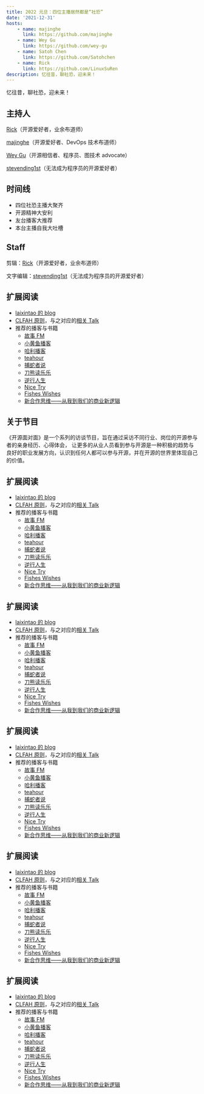 ```yaml
---
title: 2022 元旦：四位主播居然都是“社恐”
date: '2021-12-31'
hosts:
    - name: majinghe
      link: https://github.com/majinghe
    - name: Wey Gu
      link: https://github.com/wey-gu
    - name: Satoh Chen
      link: https://github.com/Satohchen
    - name: Rick
      link: https://github.com/LinuxSuRen
description: 忆往昔，聊社恐，迎未来！
---
```


忆往昔，聊社恐，迎未来！

## 主持人

[Rick](https://github.com/linuxsuren)（开源爱好者，业余布道师）

[majinghe](https://github.com/majinghe)（开源爱好者、DevOps 技术布道师）

[Wey Gu](https://github.com/wey-gu)（开源相信者、程序员、图技术 advocate）

[stevending1st](https://github.com/stevending1st)（无法成为程序员的开源爱好者）

## 时间线

-   四位社恐主播大聚齐
-   开源精神大安利
-   友台播客大推荐
-   本台主播自我大吐槽

## Staff

剪辑：[Rick](https://github.com/linuxsuren)（开源爱好者，业余布道师）

文字编辑：[stevending1st](https://github.com/stevending1st)（无法成为程序员的开源爱好者）

## 扩展阅读

-   [laixintao 的 blog](https://www.kawabangga.com/)
-   [CLFAH 原则](https://siwei.io/talks/2021-Path-to-DA/5)，与之对应的[相关 Talk](https://www.bilibili.com/video/BV1Af4y1u7VN)
-   推荐的播客与书籍
    -   [故事 FM](https://storyfm.cn/)
    -   [小黄鱼播客](https://www.ximalaya.com/zhubo/30270729)
    -   [哈利播客](https://www.ximalaya.com/album/43745518)
    -   [teahour](https://teahour.fm/)
    -   [捕蛇者说](https://pythonhunter.org/)
    -   [刀熊读乐乐](https://www.ximalaya.com/album/38346992)
    -   [逆行人生](https://www.ximalaya.com/album/31839268)
    -   [Nice Try](https://nicetrypod.com/)
    -   [Fishes Wishes](https://www.xiaoyuzhoufm.com/podcast/5e9aef0a418a84a0461c4d2a)
    -   [新合作思维——从我到我们的商业新逻辑](https://book.douban.com/subject/27662429/)

## 关于节目

《开源面对面》是一个系列的访谈节目，旨在通过采访不同行业、岗位的开源参与者的亲身经历、心得体会，
让更多的从业人员看到参与开源是一种积极的趋势与良好的职业发展方向，认识到任何人都可以参与开源，并在开源的世界里体现自己的价值。

## 扩展阅读

-   [laixintao 的 blog](https://www.kawabangga.com/)
-   [CLFAH 原则](https://siwei.io/talks/2021-Path-to-DA/5)，与之对应的[相关 Talk](https://www.bilibili.com/video/BV1Af4y1u7VN)
-   推荐的播客与书籍
    -   [故事 FM](https://storyfm.cn/)
    -   [小黄鱼播客](https://www.ximalaya.com/zhubo/30270729)
    -   [哈利播客](https://www.ximalaya.com/album/43745518)
    -   [teahour](https://teahour.fm/)
    -   [捕蛇者说](https://pythonhunter.org/)
    -   [刀熊读乐乐](https://www.ximalaya.com/album/38346992)
    -   [逆行人生](https://www.ximalaya.com/album/31839268)
    -   [Nice Try](https://nicetrypod.com/)
    -   [Fishes Wishes](https://www.xiaoyuzhoufm.com/podcast/5e9aef0a418a84a0461c4d2a)
    -   [新合作思维——从我到我们的商业新逻辑](https://book.douban.com/subject/27662429/)

## 扩展阅读

-   [laixintao 的 blog](https://www.kawabangga.com/)
-   [CLFAH 原则](https://siwei.io/talks/2021-Path-to-DA/5)，与之对应的[相关 Talk](https://www.bilibili.com/video/BV1Af4y1u7VN)
-   推荐的播客与书籍
    -   [故事 FM](https://storyfm.cn/)
    -   [小黄鱼播客](https://www.ximalaya.com/zhubo/30270729)
    -   [哈利播客](https://www.ximalaya.com/album/43745518)
    -   [teahour](https://teahour.fm/)
    -   [捕蛇者说](https://pythonhunter.org/)
    -   [刀熊读乐乐](https://www.ximalaya.com/album/38346992)
    -   [逆行人生](https://www.ximalaya.com/album/31839268)
    -   [Nice Try](https://nicetrypod.com/)
    -   [Fishes Wishes](https://www.xiaoyuzhoufm.com/podcast/5e9aef0a418a84a0461c4d2a)
    -   [新合作思维——从我到我们的商业新逻辑](https://book.douban.com/subject/27662429/)

## 扩展阅读

-   [laixintao 的 blog](https://www.kawabangga.com/)
-   [CLFAH 原则](https://siwei.io/talks/2021-Path-to-DA/5)，与之对应的[相关 Talk](https://www.bilibili.com/video/BV1Af4y1u7VN)
-   推荐的播客与书籍
    -   [故事 FM](https://storyfm.cn/)
    -   [小黄鱼播客](https://www.ximalaya.com/zhubo/30270729)
    -   [哈利播客](https://www.ximalaya.com/album/43745518)
    -   [teahour](https://teahour.fm/)
    -   [捕蛇者说](https://pythonhunter.org/)
    -   [刀熊读乐乐](https://www.ximalaya.com/album/38346992)
    -   [逆行人生](https://www.ximalaya.com/album/31839268)
    -   [Nice Try](https://nicetrypod.com/)
    -   [Fishes Wishes](https://www.xiaoyuzhoufm.com/podcast/5e9aef0a418a84a0461c4d2a)
    -   [新合作思维——从我到我们的商业新逻辑](https://book.douban.com/subject/27662429/)

## 扩展阅读

-   [laixintao 的 blog](https://www.kawabangga.com/)
-   [CLFAH 原则](https://siwei.io/talks/2021-Path-to-DA/5)，与之对应的[相关 Talk](https://www.bilibili.com/video/BV1Af4y1u7VN)
-   推荐的播客与书籍
    -   [故事 FM](https://storyfm.cn/)
    -   [小黄鱼播客](https://www.ximalaya.com/zhubo/30270729)
    -   [哈利播客](https://www.ximalaya.com/album/43745518)
    -   [teahour](https://teahour.fm/)
    -   [捕蛇者说](https://pythonhunter.org/)
    -   [刀熊读乐乐](https://www.ximalaya.com/album/38346992)
    -   [逆行人生](https://www.ximalaya.com/album/31839268)
    -   [Nice Try](https://nicetrypod.com/)
    -   [Fishes Wishes](https://www.xiaoyuzhoufm.com/podcast/5e9aef0a418a84a0461c4d2a)
    -   [新合作思维——从我到我们的商业新逻辑](https://book.douban.com/subject/27662429/)

## 扩展阅读

-   [laixintao 的 blog](https://www.kawabangga.com/)
-   [CLFAH 原则](https://siwei.io/talks/2021-Path-to-DA/5)，与之对应的[相关 Talk](https://www.bilibili.com/video/BV1Af4y1u7VN)
-   推荐的播客与书籍
    -   [故事 FM](https://storyfm.cn/)
    -   [小黄鱼播客](https://www.ximalaya.com/zhubo/30270729)
    -   [哈利播客](https://www.ximalaya.com/album/43745518)
    -   [teahour](https://teahour.fm/)
    -   [捕蛇者说](https://pythonhunter.org/)
    -   [刀熊读乐乐](https://www.ximalaya.com/album/38346992)
    -   [逆行人生](https://www.ximalaya.com/album/31839268)
    -   [Nice Try](https://nicetrypod.com/)
    -   [Fishes Wishes](https://www.xiaoyuzhoufm.com/podcast/5e9aef0a418a84a0461c4d2a)
    -   [新合作思维——从我到我们的商业新逻辑](https://book.douban.com/subject/27662429/)
